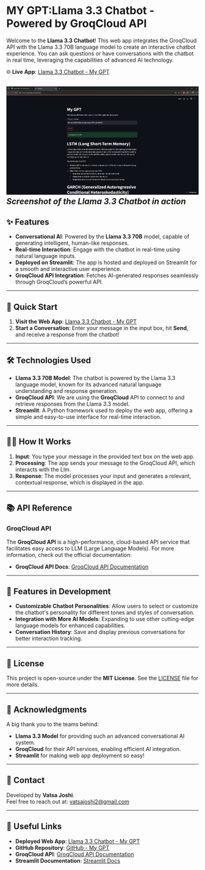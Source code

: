 # MY GPT:Llama 3.3 Chatbot - Powered by GroqCloud API

Welcome to the **Llama 3.3 Chatbot**! This web app integrates the GroqCloud API with the Llama 3.3 70B language model to create an interactive chatbot experience. You can ask questions or have conversations with the chatbot in real time, leveraging the capabilities of advanced AI technology.

🌐 **Live App**: [Llama 3.3 Chatbot - My GPT](https://vatsa-gpt.streamlit.app/)

![Llama 3.3 Chatbot Screenshot](https://github.com/Vatsa10/My-GPT/blob/main/output.png)
*Screenshot of the Llama 3.3 Chatbot in action*
---

## ✨ Features
- **Conversational AI**: Powered by the **Llama 3.3 70B** model, capable of generating intelligent, human-like responses.
- **Real-time Interaction**: Engage with the chatbot in real-time using natural language inputs.
- **Deployed on Streamlit**: The app is hosted and deployed on Streamlit for a smooth and interactive user experience.
- **GroqCloud API Integration**: Fetches AI-generated responses seamlessly through GroqCloud’s powerful API.

---

## 🚀 Quick Start

1. **Visit the Web App**: [Llama 3.3 Chatbot - My GPT](https://vatsa-gpt.streamlit.app/)
2. **Start a Conversation**: Enter your message in the input box, hit **Send**, and receive a response from the chatbot!

---

## 🛠️ Technologies Used

- **Llama 3.3 70B Model**: The chatbot is powered by the Llama 3.3 language model, known for its advanced natural language understanding and response generation.
- **GroqCloud API**: We are using the **GroqCloud** API to connect to and retrieve responses from the Llama 3.3 model.
- **Streamlit**: A Python framework used to deploy the web app, offering a simple and easy-to-use interface for real-time interaction.

---

## 🧑‍💻 How It Works

1. **Input**: You type your message in the provided text box on the web app.
2. **Processing**: The app sends your message to the GroqCloud API, which interacts with the Llm.
3. **Response**: The model processes your input and generates a relevant, contextual response, which is displayed in the app.

---

## 📚 API Reference

### GroqCloud API

The **GroqCloud API** is a high-performance, cloud-based API service that facilitates easy access to LLM (Large Language Models). For more information, check out the official documentation:

- **GroqCloud API Docs**: [GroqCloud API Documentation](https://www.groqcloud.com/api-docs)

---

## 🌟 Features in Development

- **Customizable Chatbot Personalities**: Allow users to select or customize the chatbot's personality for different tones and styles of conversation.
- **Integration with More AI Models**: Expanding to use other cutting-edge language models for enhanced capabilities.
- **Conversation History**: Save and display previous conversations for better interaction tracking.

---

## 📝 License

This project is open-source under the **MIT License**. See the [LICENSE](LICENSE) file for more details.

---

## 🙌 Acknowledgments

A big thank you to the teams behind:

- **Llama 3.3 Model** for providing such an advanced conversational AI system.
- **GroqCloud** for their API services, enabling efficient AI integration.
- **Streamlit** for making web app deployment so easy!

---

## 📧 Contact

Developed by **Vatsa Joshi**.  
Feel free to reach out at: vatsajoshi2@gmail.com

---

## 🔗 Useful Links

- **Deployed Web App**: [Llama 3.3 Chatbot - My GPT](https://vatsa-gpt.streamlit.app/)
- **GitHub Repository**: [GitHub - My GPT](https://github.com/Vatsa10/My-GPT)
- **GroqCloud API**: [GroqCloud API Documentation](https://www.groqcloud.com/api-docs)
- **Streamlit Documentation**: [Streamlit Docs](https://docs.streamlit.io/)
